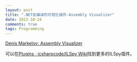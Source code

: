```yaml
---
layout: post
title: ".NET反编译的可视化插件-Assembly Visualizer"
date: 2012-10-24
comments: true
tags: Programming
---
```

<a href="http://www.denismarkelov.com/p/assembly-visualizer.html">Denis Markelov: Assembly Visualizer</a><br /><blockquote></blockquote>可以在<a href="https://github.com/icsharpcode/ILSpy/wiki/Plugins">Plugins · icsharpcode/ILSpy Wiki</a>找到更多的ILSpy插件。<br /><blockquote></blockquote>
